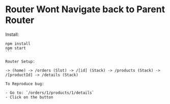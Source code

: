 # Router Wont Navigate back to Parent Router

Install:

````
npm install
npm start
```

Router Setup: 

-> (home) -> /orders (Slot) -> /[id] (Stack) -> /products (Stack) -> /[productId] -> /details (Stack)

To Reproduce bug:

- Go to: `/orders/1/products/1/details`
- Click on the button